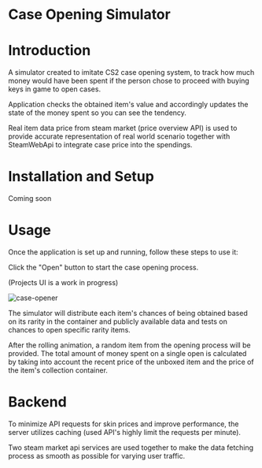 # Case Opening Simulator


# Introduction

A simulator created to imitate CS2 case opening system, to track how much money would have been spent if the person chose to proceed with buying keys in game to open cases.

Application checks the obtained item's value and accordingly updates the state of the money spent so you can see the tendency.

Real item data price from steam market (price overview API) is used to provide accurate representation of real world scenario together with SteamWebApi to integrate case price into the spendings.

# Installation and Setup

Coming soon

# Usage
Once the application is set up and running, follow these steps to use it:

Click the "Open" button to start the case opening process.

(Projects UI is a work in progress)

![case-opener](https://github.com/jusadocode/case-opening-simulator/assets/77744027/40a8ee2a-2ea1-4666-8e01-ee22a5846ccd)

The simulator will distribute each item's chances of being obtained based on its rarity in the container and publicly available data and tests on chances to open specific rarity items.

After the rolling animation, a random item from the opening process will be provided. 
The total amount of money spent on a single open is calculated by taking into account the recent price of the unboxed item and the price of the item's collection container.

# Backend
To minimize API requests for skin prices and improve performance, the server utilizes caching (used API's highly limit the requests per minute).

Two steam market api services are used together to make the data fetching process as smooth as possible for varying user traffic.



